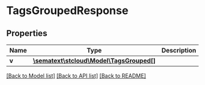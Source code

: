 # TagsGroupedResponse

## Properties

| Name  | Type                                                        | Description | Notes |
| ----- | ----------------------------------------------------------- | ----------- | ----- |
| **v** | [**\sematext\stcloud\Model\TagsGrouped[]**](TagsGrouped.md) |             |

[[Back to Model list]](../../README.md#documentation-for-models) [[Back to API list]](../../README.md#documentation-for-api-endpoints) [[Back to README]](../../README.md)
